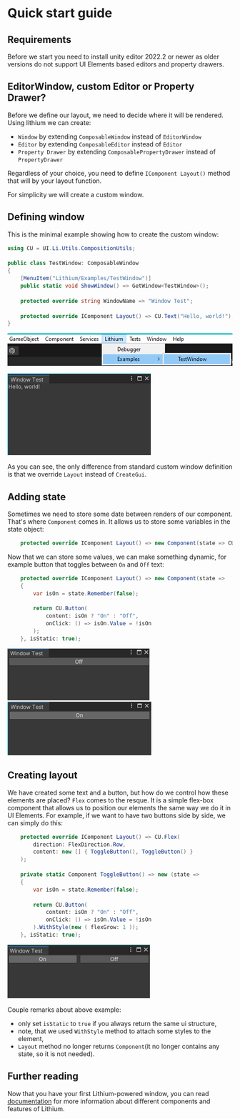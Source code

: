 ﻿# Quick start guide
## Requirements

Before we start you need to install unity editor 2022.2 or newer as older versions do not support UI Elements based editors and property drawers.

## EditorWindow, custom Editor or Property Drawer?

Before we define our layout, we need to decide where it will be rendered.
Using lithium we can create:

* `Window` by extending `ComposableWindow` instead of `EditorWindow`
* `Editor` by extending `ComposableEditor` instead of `Editor`
* `Property Drawer` by extending `ComposablePropertyDrawer` instead of `PropertyDrawer`

Regardless of your choice, you need to define `IComponent Layout()` method that will by your layout function.

For simplicity we will create a custom window.

## Defining window

This is the minimal example showing how to create the custom window:

```csharp
using CU = UI.Li.Utils.CompositionUtils;

public class TestWindow: ComposableWindow
{
    [MenuItem("Lithium/Examples/TestWindow")]
    public static void ShowWindow() => GetWindow<TestWindow>();
    
    protected override string WindowName => "Window Test";
    
    protected override IComponent Layout() => CU.Text("Hello, world!");
}
```

![Where to find](assets/bootstrap_menu.png)

![Hello world window](assets/bootstrap_hello.png)

As you can see, the only difference from standard custom window definition is that we override `Layout` instead of `CreateGui`.

## Adding state

Sometimes we need to store some date between renders of our component. That's where `Component` comes in.
It allows us to store some variables in the state object:

```csharp
    protected override IComponent Layout() => new Component(state => CU.Text("Hello, world!"), isStatic: true);
```

Now that we can store some values, we can make something dynamic, for example button that toggles between `On` and `Off` text:

```csharp
    protected override IComponent Layout() => new Component(state =>
    {
        var isOn = state.Remember(false);
        
        return CU.Button(
            content: isOn ? "On" : "Off",
            onClick: () => isOn.Value = !isOn
        );
    }, isStatic: true);
```

![Button off state](assets/bootstrap_off.png) ![Button off state](assets/bootstrap_on.png)

## Creating layout

We have created some text and a button, but how do we control how these elements are placed? `Flex` comes to the resque.
It is a simple flex-box component that allows us to position our elements the same way we do it in UI Elements.
For example, if we want to have two buttons side by side, we can simply do this:

```csharp
    protected override IComponent Layout() => CU.Flex(
        direction: FlexDirection.Row,
        content: new [] { ToggleButton(), ToggleButton() }
    );

    private static Component ToggleButton() => new (state =>
    {
        var isOn = state.Remember(false);
        
        return CU.Button(
            content: isOn ? "On" : "Off",
            onClick: () => isOn.Value = !isOn
        ).WithStyle(new ( flexGrow: 1 ));
    }, isStatic: true);
```

![Two toggle window](assets/bootstrap_on_off.png)

Couple remarks about above example:
* only set `isStatic` to `true` if you always return the same ui structure,
* note, that we used `WithStyle` method to attach some styles to the element,
* `Layout` method no longer returns `Component`(it no longer contains any state, so it is not needed).

## Further reading

Now that you have your first Lithium-powered window, you can read [documentation](ui.lithium.md) for more information about different components and features of Lithium.